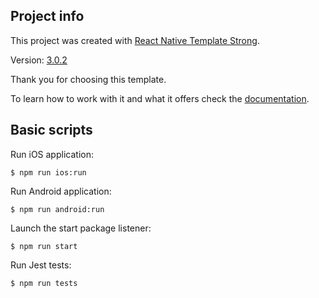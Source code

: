 ## Project info

This project was created with [React Native Template Strong](https://svbutko.github.io/react-native-template-strong/).

Version: [3.0.2](https://github.com/svbutko/react-native-template-strong/releases/tag/v3.0.2)

Thank you for choosing this template.

To learn how to work with it and what it offers check the [documentation](https://svbutko.github.io/react-native-template-strong/docs/getting-started).

## Basic scripts

Run iOS application:
```shell
$ npm run ios:run
```

Run Android application:
```shell
$ npm run android:run
```

Launch the start package listener:
```shell
$ npm run start
```

Run Jest tests:
```shell
$ npm run tests
```

